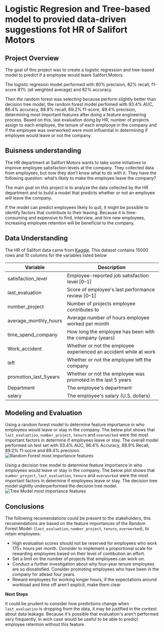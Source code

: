 # Logistic Regresion and Tree-based model to provied data-driven suggestions fot HR of Salifort Motors

## Project Overview
The goal of this project was to create a logistic regression and tree-based model to predict if a employee would leave Salifort Motors. 

The logisitc regresion model performed with 80% precision, 82% recall, f1-score 81% (all weighted average) and 82% accuracy. 

Then the random forest was selecting because perform slightly better than decision tree model, the random forest model perfomed with 93.4% AUC, 86.4% accuracy, 88.9% recall, 89.2% f1-score, 89.4% precision, determining most important features after doing a feature engineering process. Based on this, last evaluation doing by HR, number of projects assign to each employee, the tenure of each emplooye in the company and if the employee was overworked were most influential in determining if employee would leave or not the company.


## Buisness understanding

The HR department at Salifort Motors wants to take some initiatives to improve employee satisfaction levels at the company. They collected data from employees, but now they don’t know what to do with it. They have the following question: what’s likely to make the employee leave the company?

The main goal on this project is to analyze the data collected by the HR department and to build a model that predicts whether or not an employee will leave the company.

If the model can predict employees likely to quit, it might be possible to identify factors that contribute to their leaving. Because it is time-consuming and expensive to find, interview, and hire new employees, increasing employee retention will be beneficial to the company.

## Data Understanding

The HR of Salifort data came from [Kaggle](https://www.kaggle.com/datasets/mfaisalqureshi/hr-analytics-and-job-prediction?select=HR_comma_sep.csv). This dataset contains 15000 rows and 10 columns for the variables listed below

Variable  |Description |
-----|-----|
satisfaction_level|Employee-reported job satisfaction level [0&ndash;1]|
last_evaluation|Score of employee's last performance review [0&ndash;1]|
number_project|Number of projects employee contributes to|
average_monthly_hours|Average number of hours employee worked per month|
time_spend_company|How long the employee has been with the company (years)
Work_accident|Whether or not the employee experienced an accident while at work
left|Whether or not the employee left the company
promotion_last_5years|Whether or not the employee was promoted in the last 5 years
Department|The employee's department
salary|The employee's salary (U.S. dollars)

## Modeling and Evaluation

Using a random forest model to determine feature importance in who employees would leave or stay in the company. The below plot shows that `last_evaluation`, `number_project`, `tenure` and `overworked` were the most important factors in determine if employees leave or stay. The overall model performed on test set with 93.4% AUC, 96.4% Accuracy, 88.9% Recall, 89.2% f1-socre and 89.4% precision.
![Random Forest most importance features](https://github.com/CameVibes/Project-SM/assets/134762914/a81abab6-4ace-4d01-9d1f-4e87384258bd)

Using a decision tree model to determine feature importance in who employees would leave or stay in the company. The below plot shows that `number_project`, `last_evaluation`, `tenure` and `overworked` were the most important factors in determine if employees leave or stay. The decision tree model sighltly underperformed the decision tree model.
![Tree Model most importance features](https://github.com/CameVibes/Project-SM/assets/134762914/6ee44d6b-4b54-4b5c-bd3d-c1ac2262b778)


## Conclusions

The following recomendations could be present to the stakeholders, this recomendations are based on the feature importances of the Random Forest Model: (`last_evaluation`, `number_project`, `tenure`, `overworked`), to retain employees:

* High evaluation scores should not be reserved for employees who work 175+ hours per month. Consider to implement a proportional scale for rewarding employees based on their level of contibution an effort. 
* Set a limit on the number of projects that employees can work on. 
* Conduct a further investigation about why four-year tenure employees are so dissatisfied. Consider promoting employees who have been in the company for atleast four years.
* Reward employees for working longer hours, if the expectations around workload and time off aren't explicit, make them clear

**Next Steps**

It could be prudent to consider how predictions change when `last_evaluation` is dropping from the data, it may be justified in the context about data leakage. Because it's possible that evaluation's aren't performed very frequently, in wich case would be useful to be able to predict employee retention without this feature.
